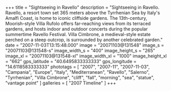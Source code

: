 +++
title = "Sightseeing in Ravello"
description = "Sightseeing in Ravello. Ravello, a resort town set 365 meters above the Tyrrhenian Sea by Italy's Amalfi Coast, is home to iconic cliffside gardens. The 13th-century, Moorish-style Villa Rufolo offers far-reaching views from its terraced gardens, and hosts indoor and outdoor concerts during the popular summertime Ravello Festival. Villa Cimbrone, a medieval-style estate perched on a steep outcrop, is surrounded by another celebrated garden."
date = "2007-11-03T13:15:48.000"
image = "20071103@131548"
image_s = "20071103@131548-s"
image_width_s = "400"
image_height_s = "265"
image_xl = "20071103@131548-xl"
image_width_xl = "1000"
image_height_xl = "662"
gps_latitude = "40.6495833333333"
gps_longitude = "14.6118583333333"
phototags = [ "2007", "2007-11", "2007-11-03", "Campania", "Europe", "Italy", "Mediterranean", "Ravello", "Salerno", "Tyrrhenian", "Villa Cimbrone", "cliff", "fall", "morning", "sea", "statue", "vantage point" ]
galleries = [ "2007 Timeline" ]
+++
